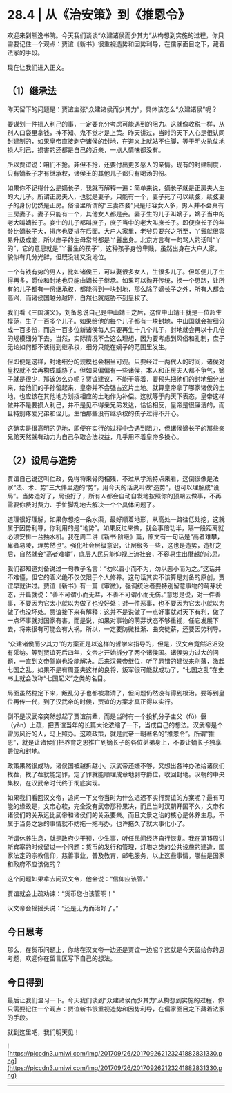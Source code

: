# 28.4 | 从《治安策》到《推恩令》

欢迎来到熊逸书院。今天我们谈谈“众建诸侯而少其力”从构想到实施的过程，你只需要记住一个观点：贾谊《新书》很重视造势和因势利导，在儒家面目之下，藏着法家的手段。

现在让我们进入正文。

## （1）继承法

昨天留下的问题是：贾谊主张“众建诸侯而少其力”，具体该怎么“众建诸侯”呢？

要谋划一件损人利己的事，一定要充分考虑可能遇到的阻力。这就像收税一样，从别人口袋里拿钱，神不知、鬼不觉才是上策。昨天讲过，当时的天下人心是很认同封建制的，如果皇帝直接剥夺诸侯的封地，在道义上就站不住脚，等于明火执仗地损人利己，损害的还都是自己的近亲，一点人情味都没有。

所以贾谊说：咱们不抢。非但不抢，还要付出更多感人的亲情。现有的封建制度，只有嫡长子才有继承权，诸侯王的其他儿子都只有喝汤的份。

如果你不记得什么是嫡长子，我就再解释一遍：简单来说，嫡长子就是正房夫人生的大儿子。所谓正房夫人，也就是妻子，只能有一个，妻子死了可以续弦，续弦妻子的身份仍然是正房。俗语里所谓的“三妻四妾”只是形容女人多，男人并不会真有三房妻子。妻子只能有一个，其他女人都是妾。妻子生的儿子叫嫡子，嫡子当中的老大叫嫡长子。妾生的儿子都叫庶子，庶子当中的老大叫庶长子。即便庶长子的年龄比嫡长子大，排序也要排在后面。大户人家里，老爷只要兴之所至，丫鬟就很容易升级成妾，所以庶子的生母常常都是丫鬟出身。北京方言有一句骂人的话叫“丫的”，它的意思就是“丫鬟生的孩子”，这种孩子身份卑贱，虽然出身在大户人家，貌似有几分光鲜，但既没钱又没地位。

一个有钱有势的男人，比如诸侯王，可以娶很多女人，生很多儿子。但即便儿子生得再多，爵位和封地也只能由嫡长子继承。如果可以抛开传统，换一个思路，让所有的儿子都有一份继承权，都能得到一块封地，那么除了嫡长子之外，所有人都会高兴，而诸侯国越分越碎，自然也就威胁不到皇权了。

我们看《三国演义》，刘备总说自己是中山靖王之后，这位中山靖王就是一位超生模范，生了一百多个儿子。如果给他的每个儿子都有一块封地，中山国就会被细分成一百多份，而这一百多位新诸侯每人只要再生十几个儿子，封地就会再以十几倍的规模细分下去。当然，实际情况不会这么理想，因为要考虑到风俗和礼制，庶子无论如何都不该得到继承权，细分只能在嫡子的范围里发生。

但即便是这样，封地细分的规模也会相当可观。只要经过一两代人的时间，诸侯对皇权就不会再构成威胁了。但如果偏偏有一些诸侯，本人和正房夫人都不争气，嫡子就是很少，那该怎么办呢？贾谊建议，不能干等着，要预先把他们的封地细分出来，给他们的子孙留起来，皇帝并不会强占这片土地。就算皇帝拿了哪家诸侯的土地，也应该在其他地方划拨相应的土地作为补偿。这就等于向天下表态，皇帝这样做并不是要损人利己，并不是见不得亲兄弟发达，恰恰相反，皇帝是很廉洁的，而且特别疼爱兄弟和侄儿，生怕那些没有继承权的孩子过得不开心。

这确实是很高明的见地，即便在实行的过程中会遇到阻力，但诸侯嫡长子的那些亲兄弟天然就有动力为自己争取合法权益，几乎用不着皇帝多操心。

## （2）设局与造势

贾谊自己说这叫仁政，免得将来骨肉相残，不过从学派特点来看，这倒很像是法家“法、术、势”三大件里边的“势”，用今天的话说叫做“造势”，也可以理解成“设局”。当势造好了，局设好了，所有人都会自动自发地按照你的预期去做事，不再需要你费时费力、手忙脚乱地去解决一个个具体问题了。

道理很好理解，如果你想挖一条水渠，最好顺着地形，从高处一路往低处挖，这就属于因势利导，你利用的是“地势”。如果反过来做，就会事倍功半，隔一段距离就必须安排一台抽水机。我在周二讲《新书·阶级》篇，原文有一句话是“高者难攀，卑者易陵，理势然也”。强化社会层级意识，让层级多一些，这也是造势，造好之后，自然就会“高者难攀”，底层人民只能仰视上流社会，不容易生出僭越的心思。

我们都知道刘备说过一句教子名言：“勿以善小而不为，勿以恶小而为之。”这话并不难懂，但它的涵义绝不仅仅限于个人修养。这句话其实不该算是刘备的原创，贾谊早就讲过。贾谊《新书》有一篇《审微》，强调统治者要特别留意事物的萌芽状态，开篇就说：“善不可谓小而无益，不善不可谓小而无伤。”意思是说，对一件善事，不要因为它太小就以为做了也没好处；对一件恶事，也不要因为它太小就以为做了也没坏处。贾谊接下来有解释：这并不是说做了一点好事就对天下有利，做了一点坏事就对国家有害，而是说，如果对事物的萌芽状态不够重视，任它发展下去，将来很有可能会有大祸。所以，一定要防微杜渐、曲突徙薪，还要因势利导。

“众建诸侯而少其力”的方案正是以这样的哲学来指导的，但是，汉文帝竟然迟迟没有采纳。等到贾谊死后四年，文帝才开始拆分了两个诸侯国。诸侯势力过大的问题，一直到文帝驾崩也没能解决。后来汉景帝继位，听了晁错的建议来削藩，激起七国之乱。如果不是有周亚夫这样的良将，叛军很可能就成功了，“七国之乱”在史书上就会改称“七国起义”之类的名目。

局面虽然稳定下来，叛乱分子也都被肃清了，但问题仍然没有得到根治。要等到皇位再传一代，到了汉武帝的时候，贾谊的方案才真正得以实行。

倒不是汉武帝突然想起了贾谊前辈，而是当时有一个投机分子主父（fǔ）偃（yǎn）上疏，把贾谊当年的长篇大论浓缩了一下，当成自己的想法。汉武帝是个雷厉风行的人，马上照办。这项政策，就是武帝一朝著名的“推恩令”。所谓“推恩”，就是让诸侯们把养育之恩推广到嫡长子的各位弟弟身上，不要让嫡长子独享爵位和封地。

政策果然很成功，诸侯国被越拆越小。汉武帝还嫌不够，又想出各种办法给诸侯们找茬，找了茬就能定罪，定了罪就能顺理成章地剥夺爵位，收回封地。汉朝的中央集权，在汉武帝时代终于彻底实现。

如果我们看回汉文帝，追问一下文帝当时为什么迟迟不实行贾谊的方案呢？最有可能的缘故是，文帝心软，完全没有武帝那种果决，而且当时汉朝开国不久，文帝和诸侯们的关系远比武帝和诸侯们的关系要亲。而且文景之治的核心是休养生息，不属于当务之急的事情就不妨拖一拖再办，也许拖久了就大事化小了。

所谓休养生息，就是政府少干预，少生事，听任民间经济自行恢复。我在第15周讲斯宾塞的时候留过一个问题：货币的发行和管理，灯塔之类的公共设施的建造，国家法定的宗教信仰，慈善事业，普及教育，邮电服务，以上这些事情，哪些是国家和政府不应该做的？

这个问题如果拿去问汉文帝，他会说：“信仰应该管。”

贾谊就会上疏劝谏：“货币您也该管啊！”

汉文帝会摇摇头说：“还是无为而治好了。”

## 今日思考

那么，在货币问题上，你站在汉文帝一边还是贾谊一边呢？这就是今天留给你的思考题，欢迎你在留言区写下自己的想法。

## 今日得到

最后让我们温习一下。今天我们谈到“众建诸侯而少其力”从构想到实施的过程，你只需要记住一个观点：贾谊新书很重视造势和因势利导，在儒家面目之下藏着法家的手段。

就到这里吧，我们明天见！

![https://piccdn3.umiwi.com/img/201709/26/201709262123241882831330.png](https://piccdn3.umiwi.com/img/201709/26/201709262123241882831330.png)

---
